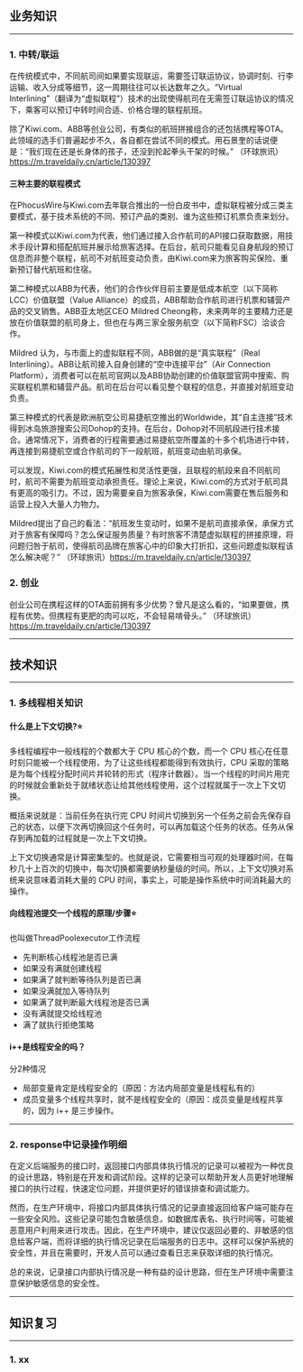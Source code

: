 ## 业务知识

---

### 1. 中转/联运

在传统模式中，不同航司间如果要实现联运，需要签订联运协议，协调时刻、行李运输、收入分成等细节，这一周期往往可以长达数年之久。“Virtual Interlining”（翻译为“虚拟联程”）技术的出现使得航司在无需签订联运协议的情况下，乘客可以预订中转时间合适、价格合理的联程航班。

除了Kiwi.com、ABB等创业公司，有类似的航班拼接组合的还包括携程等OTA。此领域的选手们普遍起步不久，各自都在尝试不同的模式。用石景奎的话说便是：“我们现在还是长身体的孩子，还没到抡起拳头干架的时候。”
（环球旅讯）https://m.traveldaily.cn/article/130397

#### 三种主要的联程模式

在PhocusWire与Kiwi.com去年联合推出的一份白皮书中，虚拟联程被分成三类主要模式，基于技术系统的不同、预订产品的类别、谁为这些预订机票负责来划分。

第一种模式以Kiwi.com为代表，他们通过接入合作航司的API接口获取数据，用技术手段计算和搭配航班并展示给旅客选择。在后台，航司只能看见自身航段的预订信息而非整个联程，航司不对航班变动负责，由Kiwi.com来为旅客购买保险、重新预订替代航班和住宿。

第二种模式以ABB为代表，他们的合作伙伴目前主要是低成本航空（以下简称LCC）价值联盟（Value Alliance）的成员，ABB帮助合作航司进行机票和辅营产品的交叉销售。ABB亚太地区CEO Mildred Cheong称，未来两年的主要精力还是放在价值联盟的航司身上，但也在与两三家全服务航空（以下简称FSC）洽谈合作。

Mildred 认为，与市面上的虚拟联程不同，ABB做的是“真实联程”（Real Interlining）。ABB让航司接入自身创建的“空中连接平台”（Air Connection Platform），消费者可以在航司官网以及ABB协助创建的价值联盟官网中搜索、购买联程机票和辅营产品。航司在后台可以看见整个联程的信息，并直接对航班变动负责。

第三种模式的代表是欧洲航空公司易捷航空推出的Worldwide，其“自主连接”技术得到冰岛旅游搜索公司Dohop的支持。在后台，Dohop对不同航段进行技术接合。通常情况下，消费者的行程需要通过易捷航空所覆盖的十多个机场进行中转，再连接到易捷航空或合作航司的下一段航班，航班变动由航司承保。

可以发现，Kiwi.com的模式拓展性和灵活性更强，且联程的航段来自不同航司时，航司不需要为航班变动承担责任。理论上来说，Kiwi.com的方式对于航司具有更高的吸引力。不过，因为需要亲自为旅客承保，Kiwi.com需要在售后服务和运营上投入大量人力物力。

Mildred提出了自己的看法：“航班发生变动时，如果不是航司直接承保，承保方式对于旅客有保障吗？怎么保证服务质量？有时旅客不清楚虚拟联程的拼接原理，将问题归咎于航司，使得航司品牌在旅客心中的印象大打折扣，这些问题虚拟联程该怎么解决呢？”
（环球旅讯）https://m.traveldaily.cn/article/130397

### 2. 创业

创业公司在携程这样的OTA面前拥有多少优势？曾凡是这么看的，“如果要做，携程有优势。但携程有更肥的肉可以吃，不会轻易啃骨头。”
（环球旅讯）https://m.traveldaily.cn/article/130397

---------------------------------

## 技术知识

---

### 1. 多线程相关知识

#### 什么是上下文切换?⭐

多线程编程中一般线程的个数都大于 CPU 核心的个数，而一个 CPU 核心在任意时刻只能被一个线程使用，为了让这些线程都能得到有效执行，CPU 采取的策略是为每个线程分配时间片并轮转的形式（程序计数器）。当一个线程的时间片用完的时候就会重新处于就绪状态让给其他线程使用，这个过程就属于一次上下文切换。

概括来说就是：当前任务在执行完 CPU 时间片切换到另一个任务之前会先保存自己的状态，以便下次再切换回这个任务时，可以再加载这个任务的状态。任务从保存到再加载的过程就是一次上下文切换。

上下文切换通常是计算密集型的。也就是说，它需要相当可观的处理器时间，在每秒几十上百次的切换中，每次切换都需要纳秒量级的时间。所以，上下文切换对系统来说意味着消耗大量的 CPU 时间，事实上，可能是操作系统中时间消耗最大的操作。

#### 向线程池提交一个线程的原理/步骤⭐

也叫做ThreadPoolexecutor工作流程

* 先判断核心线程池是否已满
* 如果没有满就创建线程
* 如果满了就判断等待队列是否已满
* 如果没满就加入等待队列
* 如果满了就判断最大线程池是否已满
* 没有满就提交给线程池
* 满了就执行拒绝策略

#### i++是线程安全的吗？

分2种情况

* 局部变量肯定是线程安全的（原因：方法内局部变量是线程私有的）
* 成员变量多个线程共享时，就不是线程安全的（原因：成员变量是线程共享的，因为 i++ 是三步操作。

---

### 2. response中记录操作明细

在定义后端服务的接口时，返回接口内部具体执行情况的记录可以被视为一种优良的设计思路，特别是在开发和调试阶段。这样的记录可以帮助开发人员更好地理解接口的执行过程，快速定位问题，并提供更好的错误排查和调试能力。

然而，在生产环境中，将接口内部具体执行情况的记录直接返回给客户端可能存在一些安全风险。这些记录可能包含敏感信息，如数据库表名、执行时间等，可能被恶意用户利用来进行攻击。因此，在生产环境中，建议仅返回必要的、非敏感的信息给客户端，而将详细的执行情况记录在后端服务的日志中。这样可以保护系统的安全性，并且在需要时，开发人员可以通过查看日志来获取详细的执行情况。

总的来说，记录接口内部执行情况是一种有益的设计思路，但在生产环境中需要注意保护敏感信息的安全性。

---------------------------------

## 知识复习

---

### 1. xx
